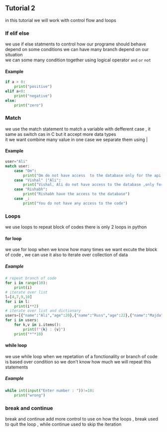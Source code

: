 ## Tutorial 2
in this tutorial we will work with control flow and loops

### If elif else
we use if else statments to control how our programe should behave depend on some conditions we can have many branch depend on our situation  
we can some many condition together using logical operator  `and` `or` `not`

#### Example
```Python
if a > 0:
    print("positive")
elif a<0:
    print("negative")
else:
    print("zero")
```
### Match
we use the match statement to match a variable with defferent case , it same as switch cas in C but it accept more data types  
it we want combine many value in one case we separate them using | 
#### Example
```Python
user="Ali"
match user:
    case "Om":
        print("Om do not have access  to the database only for the api code.")
    case "Vishal" |"Ali":
        print("Vishal, Ali do not have access to the database ,only for the frontend code.")
    case "Rishabh":
        print("Rishabh have the access to the database")
    case _:
        print("You do not have any access to the code")
```
### Loops
we use loops to repeat block of codes there is only 2 loops in python 
#### for loop
we use for loop when we know how many times we want excute the block of code , we can use it also to iterate over collection of data
##### Example
```Python
# repeat branch of code 
for i in range(10):
    print(i)
# iterate over list
l=[4,7,9,10]
for i in l:
    print(i**2)
# iterate over list and dictionary
users=[{"name":"Ali","age":20},{"name":"Russ","age":22},{"name":"Majda","age":20}]
for i in users:
    for k,v in i.items():
        print(f"{k} : {v}")
    print("*"*10)
```
#### while loop
we use while loop when we repetation of a fonctionality or branch of code is based over condition so we don't know how much we will repeat this statements  
##### Example
```Python
while int(input("Enter number : "))!=10:
    print("wrong")
```
### break and continue
break and continue add more control to use on how the loops , break used to quit the loop , while continue used to skip the iteration